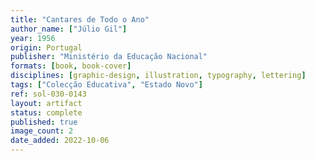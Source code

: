 ```yaml
---
title: "Cantares de Todo o Ano"
author_name: ["Júlio Gil"]
year: 1956
origin: Portugal
publisher: "Ministério da Educação Nacional"
formats: [book, book-cover]
disciplines: [graphic-design, illustration, typography, lettering]
tags: ["Colecção Educativa", "Estado Novo"]
ref: sol-030-0143
layout: artifact
status: complete
published: true
image_count: 2
date_added: 2022-10-06
---
```

